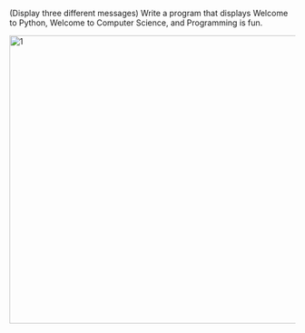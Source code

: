 (Display three different messages) Write a program that displays Welcome to
Python, Welcome to Computer Science, and Programming is fun.


<img width="508" alt="1" src="https://user-images.githubusercontent.com/110309198/198850253-1bf0f4c1-7169-4583-88a2-a07001d2bb40.png">

